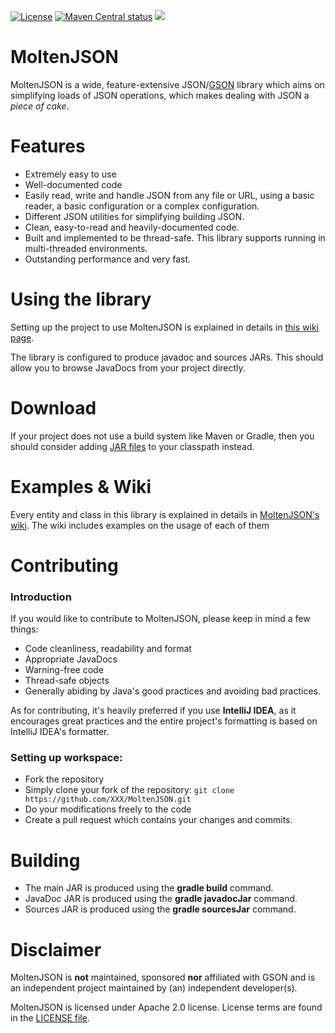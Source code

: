 [![License](https://img.shields.io/badge/License-Apache%202.0-blue.svg)](https://opensource.org/licenses/Apache-2.0)
[![Maven Central status](https://img.shields.io/maven-central/v/io.github.moltenjson/MoltenJSON.svg)](https://search.maven.org/search?q=a:MoltenJSON)
[![](https://jitpack.io/v/moltenjson/MoltenJSON.svg)](https://jitpack.io/#moltenjson/MoltenJSON)

# MoltenJSON
MoltenJSON is a wide, feature-extensive JSON/[GSON](https://github.com/google/gson) library which aims on simplifying loads of JSON operations, which makes dealing with JSON a *piece of cake*.

# Features
* Extremely easy to use
* Well-documented code
* Easily read, write and handle JSON from any file or URL, using a basic reader, a basic configuration or a complex configuration.
* Different JSON utilities for simplifying building JSON.
* Clean, easy-to-read and heavily-documented code.
* Built and implemented to be thread-safe. This library supports running in multi-threaded environments.
* Outstanding performance and very fast.

# Using the library
Setting up the project to use MoltenJSON is explained in details in [this wiki page](https://github.com/moltenjson/MoltenJSON/wiki/Setting-up).

The library is configured to produce javadoc and sources JARs. This should allow you to browse JavaDocs from your project directly.

# Download
If your project does not use a build system like Maven or Gradle, then you should consider adding [JAR files](https://github.com/moltenjson/MoltenJSON/releases/) to your classpath instead.

# Examples & Wiki
Every entity and class in this library is explained in details in [MoltenJSON's wiki](https://github.com/moltenjson/MoltenJSON/wiki). The wiki includes examples on the usage of each of them

# Contributing

### Introduction
If you would like to contribute to MoltenJSON, please keep in mind a few things:

* Code cleanliness, readability and format
* Appropriate JavaDocs
* Warning-free code
* Thread-safe objects
* Generally abiding by Java's good practices and avoiding bad practices.

As for contributing, it's heavily preferred if you use **IntelliJ IDEA**, as it encourages great practices and the entire project's formatting is based on IntelliJ IDEA's formatter.

### Setting up workspace:
* Fork the repository
* Simply clone your fork of the repository:
`git clone https://github.com/XXX/MoltenJSON.git`
* Do your modifications freely to the code
* Create a pull request which contains your changes and commits.

# Building
* The main JAR is produced using the **gradle build** command.
* JavaDoc JAR is produced using the **gradle javadocJar** command.
* Sources JAR is produced using the **gradle sourcesJar** command.

# Disclaimer
MoltenJSON is **not** maintained, sponsored **nor** affiliated with GSON and is an independent project maintained by (an) independent developer(s).

MoltenJSON is licensed under Apache 2.0 license. License terms are found in the [LICENSE file](https://github.com/moltenjson/MoltenJSON/blob/master/LICENSE).

